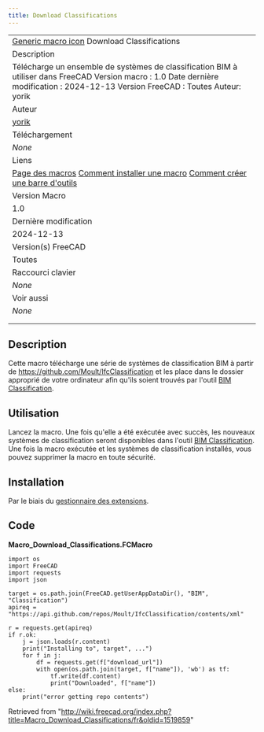 ```yaml
---
title: Download Classifications
---
```


|                                                                                                                                                                                                                                  |
| -------------------------------------------------------------------------------------------------------------------------------------------------------------------------------------------------------------------------------- |
| [Generic macro icon](/File:Text-x-python.png "Generic macro icon") Download Classifications                                                                                                                                      |
| Description                                                                                                                                                                                                                      |
| Télécharge un ensemble de systèmes de classification BIM à utiliser dans FreeCAD Version macro : 1.0 Date dernière modification : 2024-12-13 Version FreeCAD : Toutes Auteur: yorik                                              |
| Auteur                                                                                                                                                                                                                           |
| [yorik](/User:Yorik "User:Yorik")                                                                                                                                                                                                |
| Téléchargement                                                                                                                                                                                                                   |
| _None_                                                                                                                                                                                                                           |
| Liens                                                                                                                                                                                                                            |
| [Page des macros](/Macros_recipes/fr "Macros recipes/fr") [Comment installer une macro](/How_to_install_macros/fr "How to install macros/fr") [Comment créer une barre d'outils](/Customize_Toolbars/fr "Customize Toolbars/fr") |
| Version Macro                                                                                                                                                                                                                    |
| 1.0                                                                                                                                                                                                                              |
| Dernière modification                                                                                                                                                                                                            |
| 2024-12-13                                                                                                                                                                                                                       |
| Version(s) FreeCAD                                                                                                                                                                                                               |
| Toutes                                                                                                                                                                                                                           |
| Raccourci clavier                                                                                                                                                                                                                |
| _None_                                                                                                                                                                                                                           |
| Voir aussi                                                                                                                                                                                                                       |
| _None_                                                                                                                                                                                                                           |
|                                                                                                                                                                                                                                  |
|                                                                                                                                                                                                                                  |

## Description

Cette macro télécharge une série de systèmes de classification BIM à partir de <https://github.com/Moult/IfcClassification> et les place dans le dossier approprié de votre ordinateur afin qu'ils soient trouvés par l'outil [BIM Classification](/BIM_Classification/fr "BIM Classification/fr").

## Utilisation

Lancez la macro. Une fois qu'elle a été exécutée avec succès, les nouveaux systèmes de classification seront disponibles dans l'outil [BIM Classification](/BIM_Classification/fr "BIM Classification/fr"). Une fois la macro exécutée et les systèmes de classification installés, vous pouvez supprimer la macro en toute sécurité.

## Installation

Par le biais du [gestionnaire des extensions](/Std_AddonMgr/fr "Std AddonMgr/fr").

## Code

**Macro_Download_Classifications.FCMacro**

```
import os
import FreeCAD
import requests
import json

target = os.path.join(FreeCAD.getUserAppDataDir(), "BIM", "Classification")
apireq = "https://api.github.com/repos/Moult/IfcClassification/contents/xml"

r = requests.get(apireq)
if r.ok:
    j = json.loads(r.content)
    print("Installing to", target", ...")
    for f in j:
        df = requests.get(f["download_url"])
        with open(os.path.join(target, f["name"]), 'wb') as tf:
            tf.write(df.content)
            print("Downloaded", f["name"])
else:
    print("error getting repo contents")
```

Retrieved from "<http://wiki.freecad.org/index.php?title=Macro_Download_Classifications/fr&oldid=1519859>"
